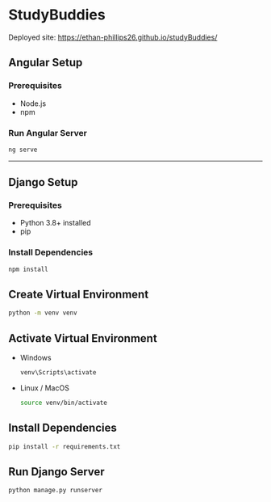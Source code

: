 # StudyBuddies

Deployed site: https://ethan-phillips26.github.io/studyBuddies/

## Angular Setup

### Prerequisites
- Node.js
- npm

### Run Angular Server
```bash
ng serve
```

---

## Django Setup

### Prerequisites
- Python 3.8+ installed
- pip

### Install Dependencies
```bash
npm install
```

## Create Virtual Environment
```bash
python -m venv venv
```

## Activate Virtual Environment

* Windows
  ```bash
  venv\Scripts\activate
  ```
* Linux / MacOS
  ```bash
  source venv/bin/activate
  ```

## Install Dependencies
```bash
pip install -r requirements.txt
```

## Run Django Server
```bash
python manage.py runserver
```
